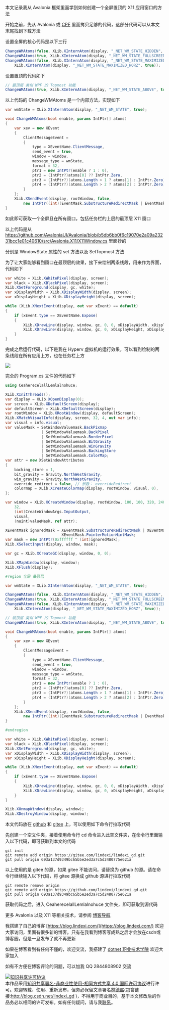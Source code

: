 
本文记录我从 Avalonia 框架里面学到如何创建一个全屏置顶的 X11 应用窗口的方法

<!--more-->


<!-- 发布 -->
<!-- 博客 -->

开始之前，先从 Avalonia 或 [CPF](https://gitee.com/csharpui/CPF) 里面拷贝足够的代码，这部分代码可以从本文末尾找到下载方法

设置全屏的核心代码是以下三行

```csharp
ChangeWMAtoms(false, XLib.XInternAtom(display, "_NET_WM_STATE_HIDDEN", true));
ChangeWMAtoms(true, XLib.XInternAtom(display, "_NET_WM_STATE_FULLSCREEN", true));
ChangeWMAtoms(false, XLib.XInternAtom(display, "_NET_WM_STATE_MAXIMIZED_VERT", true),
    XLib.XInternAtom(display, "_NET_WM_STATE_MAXIMIZED_HORZ", true));
```

设置置顶的代码如下

```csharp
// 最顶层 类似 WPF 的 Topmost 功能
ChangeWMAtoms(true, XLib.XInternAtom(display, "_NET_WM_STATE_ABOVE", true));
```

以上代码的 ChangeWMAtoms 是一个内部方法，实现如下

```csharp
var wmState = XLib.XInternAtom(display, "_NET_WM_STATE", true);

void ChangeWMAtoms(bool enable, params IntPtr[] atoms)
{
    var xev = new XEvent
    {
        ClientMessageEvent =
        {
            type = XEventName.ClientMessage,
            send_event = true,
            window = window,
            message_type = wmState,
            format = 32,
            ptr1 = new IntPtr(enable ? 1 : 0),
            ptr2 = (IntPtr?)atoms[0] ?? IntPtr.Zero,
            ptr3 = (IntPtr?)(atoms.Length > 1 ? atoms[1] : IntPtr.Zero) ?? IntPtr.Zero,
            ptr4 = (IntPtr?)(atoms.Length > 2 ? atoms[2] : IntPtr.Zero) ?? IntPtr.Zero
        }
    };
    XLib.XSendEvent(display, rootWindow, false,
        new IntPtr((int)(EventMask.SubstructureRedirectMask | EventMask.SubstructureNotifyMask)), ref xev);
}
```

如此即可获取一个全屏且在所有窗口，包括任务栏的上层的最顶层 X11 窗口

以上代码是从 <https://github.com/AvaloniaUI/Avalonia/blob/b5db6bb0f6c19070e2a09a23231bcc1e01c40610/src/Avalonia.X11/X11Window.cs> 里面抄的

分别是 WindowState 属性的 set 方法以及 SetTopmost 方法

为了让大家能够看到窗口在最顶层的效果，接下来绘制两条线段，用来作为界面，代码如下

```csharp
var white = XLib.XWhitePixel(display, screen);
var black = XLib.XBlackPixel(display, screen);
XLib.XSetForeground(display, gc, white);
var xDisplayWidth = XLib.XDisplayWidth(display, screen);
var xDisplayHeight = XLib.XDisplayHeight(display, screen);

while (XLib.XNextEvent(display, out var xEvent) == default)
{
    if (xEvent.type == XEventName.Expose)
    {
        XLib.XDrawLine(display, window, gc, 0, 0, xDisplayWidth, xDisplayHeight);
        XLib.XDrawLine(display, window, gc, 0, xDisplayHeight, xDisplayWidth, 0);
    }
}
```

完成之后运行代码，以下是我在 Hyperv 虚拟机的运行效果，可以看到绘制的两条线段在所有应用上方，也在任务栏上方

<!-- ![](image/学习 Avalonia 框架笔记 如何创建一个全屏置顶的 X11 应用窗口/学习 Avalonia 框架笔记 如何创建一个全屏置顶的 X11 应用窗口0.png) -->
![](http://image.acmx.xyz/lindexi%2F2024410204263964.jpg)

完全的 Program.cs 文件的代码如下

```csharp
using CeaherecelallLemlalnohuce;

XLib.XInitThreads();
var display = XLib.XOpenDisplay(0);
var screen = XLib.XDefaultScreen(display);
var defaultScreen = XLib.XDefaultScreen(display);
var rootWindow = XLib.XRootWindow(display, defaultScreen);
XLib.XMatchVisualInfo(display, screen, 32, 4, out var info);
var visual = info.visual;
var valueMask = SetWindowValuemask.BackPixmap
                | SetWindowValuemask.BackPixel
                | SetWindowValuemask.BorderPixel
                | SetWindowValuemask.BitGravity
                | SetWindowValuemask.WinGravity
                | SetWindowValuemask.BackingStore
                | SetWindowValuemask.ColorMap;
var attr = new XSetWindowAttributes
{
    backing_store = 1,
    bit_gravity = Gravity.NorthWestGravity,
    win_gravity = Gravity.NorthWestGravity,
    override_redirect = false, // 参数：_overrideRedirect
    colormap = XLib.XCreateColormap(display, rootWindow, visual, 0),
};

var window = XLib.XCreateWindow(display, rootWindow, 100, 100, 320, 240, 0,
    32,
    (int)CreateWindowArgs.InputOutput,
    visual,
    (nuint)valueMask, ref attr);

XEventMask ignoredMask = XEventMask.SubstructureRedirectMask | XEventMask.ResizeRedirectMask |
                         XEventMask.PointerMotionHintMask;
var mask = new IntPtr(0xffffff ^ (int)ignoredMask);
XLib.XSelectInput(display, window, mask);

var gc = XLib.XCreateGC(display, window, 0, 0);

XLib.XMapWindow(display, window);
XLib.XFlush(display);

#region 全屏 最顶层

var wmState = XLib.XInternAtom(display, "_NET_WM_STATE", true);

ChangeWMAtoms(false, XLib.XInternAtom(display, "_NET_WM_STATE_HIDDEN", true));
ChangeWMAtoms(true, XLib.XInternAtom(display, "_NET_WM_STATE_FULLSCREEN", true));
ChangeWMAtoms(false, XLib.XInternAtom(display, "_NET_WM_STATE_MAXIMIZED_VERT", true),
    XLib.XInternAtom(display, "_NET_WM_STATE_MAXIMIZED_HORZ", true));

// 最顶层 类似 WPF 的 Topmost 功能
ChangeWMAtoms(true, XLib.XInternAtom(display, "_NET_WM_STATE_ABOVE", true));

void ChangeWMAtoms(bool enable, params IntPtr[] atoms)
{
    var xev = new XEvent
    {
        ClientMessageEvent =
        {
            type = XEventName.ClientMessage,
            send_event = true,
            window = window,
            message_type = wmState,
            format = 32,
            ptr1 = new IntPtr(enable ? 1 : 0),
            ptr2 = (IntPtr?)atoms[0] ?? IntPtr.Zero,
            ptr3 = (IntPtr?)(atoms.Length > 1 ? atoms[1] : IntPtr.Zero) ?? IntPtr.Zero,
            ptr4 = (IntPtr?)(atoms.Length > 2 ? atoms[2] : IntPtr.Zero) ?? IntPtr.Zero
        }
    };
    XLib.XSendEvent(display, rootWindow, false,
        new IntPtr((int)(EventMask.SubstructureRedirectMask | EventMask.SubstructureNotifyMask)), ref xev);
}

#endregion

var white = XLib.XWhitePixel(display, screen);
var black = XLib.XBlackPixel(display, screen);
XLib.XSetForeground(display, gc, white);
var xDisplayWidth = XLib.XDisplayWidth(display, screen);
var xDisplayHeight = XLib.XDisplayHeight(display, screen);

while (XLib.XNextEvent(display, out var xEvent) == default)
{
    if (xEvent.type == XEventName.Expose)
    {
        XLib.XDrawLine(display, window, gc, 0, 0, xDisplayWidth, xDisplayHeight);
        XLib.XDrawLine(display, window, gc, 0, xDisplayHeight, xDisplayWidth, 0);
    }
}

XLib.XUnmapWindow(display, window);
XLib.XDestroyWindow(display, window);
```

本文代码放在 [github](https://github.com/lindexi/lindexi_gd/tree/693a137d9349bc65b5e2ed3a7c5d2480775e621a/CeaherecelallLemlalnohuce) 和 [gitee](https://gitee.com/lindexi/lindexi_gd/tree/693a137d9349bc65b5e2ed3a7c5d2480775e621a/CeaherecelallLemlalnohuce) 上，可以使用如下命令行拉取代码

先创建一个空文件夹，接着使用命令行 cd 命令进入此空文件夹，在命令行里面输入以下代码，即可获取到本文的代码

```
git init
git remote add origin https://gitee.com/lindexi/lindexi_gd.git
git pull origin 693a137d9349bc65b5e2ed3a7c5d2480775e621a
```

以上使用的是 gitee 的源，如果 gitee 不能访问，请替换为 github 的源。请在命令行继续输入以下代码，将 gitee 源换成 github 源进行拉取代码

```
git remote remove origin
git remote add origin https://github.com/lindexi/lindexi_gd.git
git pull origin 693a137d9349bc65b5e2ed3a7c5d2480775e621a
```

获取代码之后，进入 CeaherecelallLemlalnohuce 文件夹，即可获取到源代码

更多 Avalonia 以及 X11 等相关技术，请参阅 [博客导航](https://blog.lindexi.com/post/%E5%8D%9A%E5%AE%A2%E5%AF%BC%E8%88%AA.html )


我搭建了自己的博客 [https://blog.lindexi.com/](https://blog.lindexi.com/) 欢迎大家访问，里面有很多新的博客。只有在我看到博客写成熟之后才会放在csdn或博客园，但是一旦发布了就不再更新

如果在博客看到有任何不懂的，欢迎交流，我搭建了 [dotnet 职业技术学院](https://t.me/dotnet_campus) 欢迎大家加入

如有不方便在博客评论的问题，可以加我 QQ 2844808902 交流

<a rel="license" href="http://creativecommons.org/licenses/by-nc-sa/4.0/"><img alt="知识共享许可协议" style="border-width:0" src="https://licensebuttons.net/l/by-nc-sa/4.0/88x31.png" /></a><br />本作品采用<a rel="license" href="http://creativecommons.org/licenses/by-nc-sa/4.0/">知识共享署名-非商业性使用-相同方式共享 4.0 国际许可协议</a>进行许可。欢迎转载、使用、重新发布，但务必保留文章署名[林德熙](http://blog.csdn.net/lindexi_gd)(包含链接:http://blog.csdn.net/lindexi_gd )，不得用于商业目的，基于本文修改后的作品务必以相同的许可发布。如有任何疑问，请与我[联系](mailto:lindexi_gd@163.com)。